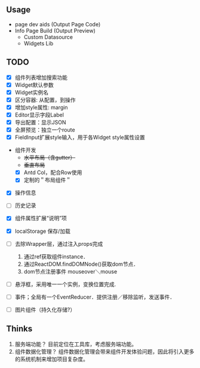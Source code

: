## Usage

- page dev aids (Output Page Code)
- Info Page Build (Output Preview)
  - Custom Datasource
  - Widgets Lib

## TODO

- [x] 组件列表增加搜索功能
- [x] Widget默认参数
- [x] Widget实例名
- [x] 区分容器: 从配置，到操作
- [x] 增加style属性: margin
- [x] Editor显示字段Label
- [x] 导出配置：显示JSON
- [x] 全屏预览：独立一个route
- [x] FieldInput扩展style输入，用于各Widget style属性设置
- 组件开发
    - ~~水平布局（含gutter）~~
    - ~~垂直布局~~
    - [x] Antd Col，配合Row使用
    - [x] 定制的＂布局组件＂
- [x] 操作信息
- [ ] 历史记录
- [x] 组件属性扩展“说明”项
- [x] localStorage 保存/加载

- [ ] 去除Wrapper层，通过注入props完成
  1. 通过ref获取组件instance．
  2. 通过ReactDOM.findDOMNode()获取dom节点．
  3. dom节点注册事件 mouseover＼mouse

- [ ] 悬浮框，采用唯一一个实例，变换位置完成.
- [ ] 事件；全局有一个EventReducer．提供注册／移除监听，发送事件．

- [ ] 图片组件（持久化存储?）
## Thinks

1. 服务端功能？
  目前定位在工具库，考虑服务端功能。
2. 组件数据化管理？
  组件数据化管理会带来组件开发体验问题，因此将引入更多的系统机制来增加项目复杂度。